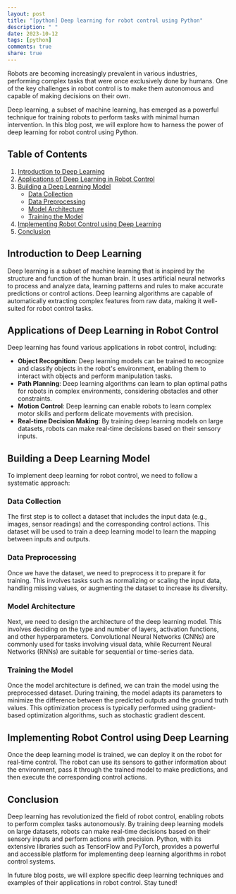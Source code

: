 ```yaml
---
layout: post
title: "[python] Deep learning for robot control using Python"
description: " "
date: 2023-10-12
tags: [python]
comments: true
share: true
---
```


Robots are becoming increasingly prevalent in various industries, performing complex tasks that were once exclusively done by humans. One of the key challenges in robot control is to make them autonomous and capable of making decisions on their own. 

Deep learning, a subset of machine learning, has emerged as a powerful technique for training robots to perform tasks with minimal human intervention. In this blog post, we will explore how to harness the power of deep learning for robot control using Python.

## Table of Contents
1. [Introduction to Deep Learning](#introduction-to-deep-learning)
2. [Applications of Deep Learning in Robot Control](#applications-of-deep-learning-in-robot-control)
3. [Building a Deep Learning Model](#building-a-deep-learning-model)
   - [Data Collection](#data-collection)
   - [Data Preprocessing](#data-preprocessing)
   - [Model Architecture](#model-architecture)
   - [Training the Model](#training-the-model)
4. [Implementing Robot Control using Deep Learning](#implementing-robot-control-using-deep-learning)
5. [Conclusion](#conclusion)

## Introduction to Deep Learning

Deep learning is a subset of machine learning that is inspired by the structure and function of the human brain. It uses artificial neural networks to process and analyze data, learning patterns and rules to make accurate predictions or control actions. Deep learning algorithms are capable of automatically extracting complex features from raw data, making it well-suited for robot control tasks.

## Applications of Deep Learning in Robot Control

Deep learning has found various applications in robot control, including:

- **Object Recognition**: Deep learning models can be trained to recognize and classify objects in the robot's environment, enabling them to interact with objects and perform manipulation tasks.
- **Path Planning**: Deep learning algorithms can learn to plan optimal paths for robots in complex environments, considering obstacles and other constraints.
- **Motion Control**: Deep learning can enable robots to learn complex motor skills and perform delicate movements with precision.
- **Real-time Decision Making**: By training deep learning models on large datasets, robots can make real-time decisions based on their sensory inputs.

## Building a Deep Learning Model

To implement deep learning for robot control, we need to follow a systematic approach:

### Data Collection

The first step is to collect a dataset that includes the input data (e.g., images, sensor readings) and the corresponding control actions. This dataset will be used to train a deep learning model to learn the mapping between inputs and outputs.

### Data Preprocessing

Once we have the dataset, we need to preprocess it to prepare it for training. This involves tasks such as normalizing or scaling the input data, handling missing values, or augmenting the dataset to increase its diversity.

### Model Architecture

Next, we need to design the architecture of the deep learning model. This involves deciding on the type and number of layers, activation functions, and other hyperparameters. Convolutional Neural Networks (CNNs) are commonly used for tasks involving visual data, while Recurrent Neural Networks (RNNs) are suitable for sequential or time-series data.

### Training the Model

Once the model architecture is defined, we can train the model using the preprocessed dataset. During training, the model adapts its parameters to minimize the difference between the predicted outputs and the ground truth values. This optimization process is typically performed using gradient-based optimization algorithms, such as stochastic gradient descent.

## Implementing Robot Control using Deep Learning

Once the deep learning model is trained, we can deploy it on the robot for real-time control. The robot can use its sensors to gather information about the environment, pass it through the trained model to make predictions, and then execute the corresponding control actions.

## Conclusion

Deep learning has revolutionized the field of robot control, enabling robots to perform complex tasks autonomously. By training deep learning models on large datasets, robots can make real-time decisions based on their sensory inputs and perform actions with precision. Python, with its extensive libraries such as TensorFlow and PyTorch, provides a powerful and accessible platform for implementing deep learning algorithms in robot control systems.

In future blog posts, we will explore specific deep learning techniques and examples of their applications in robot control. Stay tuned!